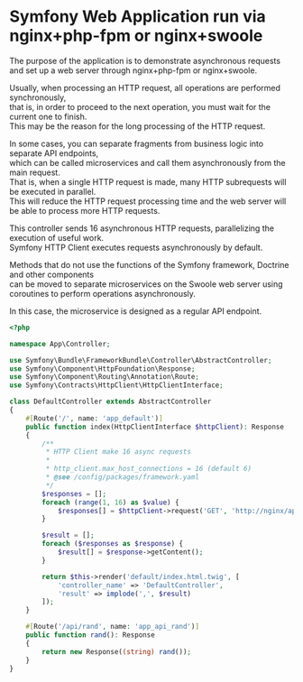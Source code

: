 # Symfony Web Application run via nginx+php-fpm or nginx+swoole 

The purpose of the application is to demonstrate asynchronous requests and set up a web server through nginx+php-fpm or nginx+swoole.

Usually, when processing an HTTP request, all operations are performed synchronously,  
that is, in order to proceed to the next operation, you must wait for the current one to finish.  
This may be the reason for the long processing of the HTTP request.  

In some cases, you can separate fragments from business logic into separate API endpoints,  
which can be called microservices and call them asynchronously from the main request.  
That is, when a single HTTP request is made, many HTTP subrequests will be executed in parallel.  
This will reduce the HTTP request processing time and the web server will be able to process more HTTP requests.

This controller sends 16 asynchronous HTTP requests, parallelizing the execution of useful work.  
Symfony HTTP Client executes requests asynchronously by default.  

Methods that do not use the functions of the Symfony framework, Doctrine and other components  
can be moved to separate microservices on the Swoole web server using coroutines to perform operations asynchronously.

In this case, the microservice is designed as a regular API endpoint.

```php
<?php

namespace App\Controller;

use Symfony\Bundle\FrameworkBundle\Controller\AbstractController;
use Symfony\Component\HttpFoundation\Response;
use Symfony\Component\Routing\Annotation\Route;
use Symfony\Contracts\HttpClient\HttpClientInterface;

class DefaultController extends AbstractController
{
    #[Route('/', name: 'app_default')]
    public function index(HttpClientInterface $httpClient): Response
    {
        /**
         * HTTP Client make 16 async requests
         * 
         * http_client.max_host_connections = 16 (default 6)
         * @see /config/packages/framework.yaml
         */
        $responses = [];
        foreach (range(1, 16) as $value) {
            $responses[] = $httpClient->request('GET', 'http://nginx/api/rand');
        }

        $result = [];
        foreach ($responses as $response) {
            $result[] = $response->getContent();
        }

        return $this->render('default/index.html.twig', [
            'controller_name' => 'DefaultController',
            'result' => implode(',', $result)
        ]);
    }

    #[Route('/api/rand', name: 'app_api_rand')]
    public function rand(): Response
    {
        return new Response((string) rand());
    }
}
```
